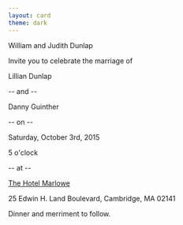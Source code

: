 ```yaml
---
layout: card
theme: dark
---
```

<p class="centered sans-serif margin-bottom-sm">William and Judith Dunlap</p>
<p class="centered sans-serif margin-bottom-sm">Invite you to celebrate the marriage of</p>
<p class="centered script lg">Lillian Dunlap</p>
<p class="centered sans-serif margin-bottom-sm">-- and --</p>
<p class="centered script lg">Danny Guinther</p>
<p class="centered sans-serif margin-bottom-sm">-- on --</p>
<p class="centered script">Saturday, October 3rd, 2015</p>
<p class="centered sans-serif lg margin-bottom-sm">5 o'clock</p>
<p class="centered sans-serif margin-bottom-sm">-- at --</p>
<p class="centered script lg"><a class="unadorned" href="http://www.hotelmarlowe.com/">The Hotel Marlowe</a></p>
<p class="centered sans-serif margin-bottom-sm">25 Edwin H. Land Boulevard, Cambridge, MA 02141</p>
<p class="centered script">Dinner and merriment to follow.</p>
